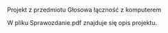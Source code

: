 Projekt z przedmiotu Głosowa łączność z komputerem

W pliku Sprawozdanie.pdf znajduje się opis projektu.

